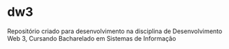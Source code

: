 # dw3
Repositório criado para desenvolvimento na disciplina de Desenvolvimento Web 3, Cursando Bacharelado em Sistemas de Informação
